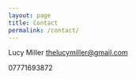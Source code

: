 ```yaml
---
layout: page
title: Contact
permalink: /contact/
---
```


Lucy Miller
thelucymiller@gmail.com

07771693872
